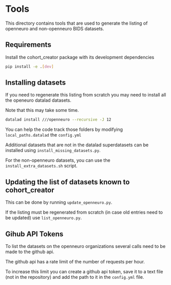 # Tools

This directory contains tools that are used to generate
the listing of openneuro and non-openneuro BIDS datasets.

## Requirements

Install the cohort_creator package with its development dependencies

```bash
pip install -e .[dev]
```

## Installing datasets

If you need to regenerate this listing from scratch
you may need to install all the openeuro datalad datasets.

Note that this may take some time.

```bash
datalad install ///openneuro --recursive -J 12
```

You can help the code track those folders
by modifying `local_paths.datalad` the `config.yml`

Additional datasets that are not in the datalad superdatasets
can be installed using `install_missing_datasets.py`.

For the non-openneuro datasets, you can use the `install_extra_datasets.sh` script.

## Updating the list of datasets known to cohort_creator

This can be done by running `update_openneuro.py`.

If the listing must be regenerated from scratch (in case old entries need to be updated)
use `list_openneuro.py`.

## Gihub API Tokens

To list the datasets on the openneuro organizations several calls need to be made to the github api.

The github api has a rate limit of the number of requests per hour.

To increase this limit you can create a github api token,
save it to a text file (not in the repository)
and add the path to it in the `config.yml` file.

